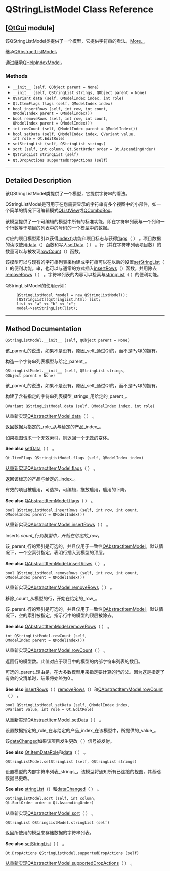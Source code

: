 # QStringListModel Class Reference

## [[QtGui](index.htm) module]

该QStringListModel类提供了一个模型，它提供字符串的看法。[More...](#details)

继承[QAbstractListModel](qabstractlistmodel.html)。

通过继承[QHelpIndexModel](qhelpindexmodel.html)。

### Methods

*   `__init__ (self, QObject parent = None)`
*   `__init__ (self, QStringList strings, QObject parent = None)`
*   `QVariant data (self, QModelIndex index, int role)`
*   `Qt.ItemFlags flags (self, QModelIndex index)`
*   `bool insertRows (self, int row, int count, QModelIndex parent = QModelIndex())`
*   `bool removeRows (self, int row, int count, QModelIndex parent = QModelIndex())`
*   `int rowCount (self, QModelIndex parent = QModelIndex())`
*   `bool setData (self, QModelIndex index, QVariant value, int role = Qt.EditRole)`
*   `setStringList (self, QStringList strings)`
*   `sort (self, int column, Qt.SortOrder order = Qt.AscendingOrder)`
*   `QStringList stringList (self)`
*   `Qt.DropActions supportedDropActions (self)`

* * *

## Detailed Description

该QStringListModel类提供了一个模型，它提供字符串的看法。

QStringListModel是可用于在您需要显示的字符串有多个视图中的小部件，如一个简单的情况下可编辑模式[QListView](qlistview.html)或[QComboBox](qcombobox.html)。

该模型提供了一个可编辑的模型中所有的标准功能，即在字符串列表与一个列和一个行数等于项目的列表中的号码的一个模型中的数据。

对应的项目模型索引以获得[index()](qabstractlistmodel.html#index)功能和项目标志与获得[flags](qstringlistmodel.html#flags)（ ） 。项目数据的读取使用[data](qstringlistmodel.html#data)（）函数和写入[setData](qstringlistmodel.html#setData)（ ） 。行（并在字符串列表项目数）的数量可以与被发现[rowCount](qstringlistmodel.html#rowCount)（）函数。

该模型可以与现有的字符串列表来构建或字符串可以在以后的设置[setStringList](qstringlistmodel.html#setStringList)（ ）的便利功能。串，也可以与通常的方式插入[insertRows](qstringlistmodel.html#insertRows)（）函数，并用除去[removeRows](qstringlistmodel.html#removeRows)（ ） 。字符串列表的内容可以检索与[stringList](qstringlistmodel.html#stringList)（ ）的便利功能。

QStringListModel的使用示例：

```
     QStringListModel *model = new QStringListModel();
     [QStringList](qstringlist.html) list;
     list << "a" << "b" << "c";
     model->setStringList(list);

```

* * *

## Method Documentation

```
QStringListModel.__init__ (self, QObject parent = None)
```

该_parent_的说法，如果不是没有，原因_self_通过Qt的，而不是PyQt的拥有。

构造一个字符串列表模型与给定_parent_。

```
QStringListModel.__init__ (self, QStringList strings, QObject parent = None)
```

该_parent_的说法，如果不是没有，原因_self_通过Qt的，而不是PyQt的拥有。

构建了含有指定的字符串列表模型_strings_用给定的_parent_。

```
QVariant QStringListModel.data (self, QModelIndex index, int role)
```

从重新实现[QAbstractItemModel.data](qabstractitemmodel.html#data)（ ） 。

返回数据为指定的_role_从与给定的产品_index_。

如果视图请求一个无效索引，则返回一个无效的变体。

**See also** [setData](qstringlistmodel.html#setData)（ ） 。

```
Qt.ItemFlags QStringListModel.flags (self, QModelIndex index)
```

[](index.htm)

[从重新实现](index.htm)[QAbstractItemModel.flags](qabstractitemmodel.html#flags)（ ） 。

返回该标志的产品与给定的_index_。

有效的项目被启用，可选择，可编辑，拖放启用，启用的下降。

**See also** [QAbstractItemModel.flags](qabstractitemmodel.html#flags)（ ） 。

```
bool QStringListModel.insertRows (self, int row, int count, QModelIndex parent = QModelIndex())
```

从重新实现[QAbstractItemModel.insertRows](qabstractitemmodel.html#insertRows)（ ） 。

Inserts _count_行到模型中，开始在给定的_row_。

该_parent_行的索引是可选的，并且仅用于一致性[QAbstractItemModel](qabstractitemmodel.html)。默认情况下，一个空索引指定，表明行插入到模型的顶层。

**See also** [QAbstractItemModel.insertRows](qabstractitemmodel.html#insertRows)（ ） 。

```
bool QStringListModel.removeRows (self, int row, int count, QModelIndex parent = QModelIndex())
```

从重新实现[QAbstractItemModel.removeRows](qabstractitemmodel.html#removeRows)（ ） 。

移除_count_从模型的行，开始在给定的_row_。

该_parent_行的索引是可选的，并且仅用于一致性[QAbstractItemModel](qabstractitemmodel.html)。默认情况下，空的索引被指定，指示行中的模型的顶层被除去。

**See also** [QAbstractItemModel.removeRows](qabstractitemmodel.html#removeRows)（ ） 。

```
int QStringListModel.rowCount (self, QModelIndex parent = QModelIndex())
```

从重新实现[QAbstractItemModel.rowCount](qabstractitemmodel.html#rowCount)（ ） 。

返回行的模型数。此值对应于项目中的模型的内部字符串列表的数目。

可选的_parent_理由是，在大多数模型用来指定要计算的行的父。因为这是指定了有效的父清单时，结果将始终为0 。

**See also** [insertRows](qstringlistmodel.html#insertRows)（ ）[removeRows](qstringlistmodel.html#removeRows)（）和[QAbstractItemModel.rowCount](qabstractitemmodel.html#rowCount)（ ） 。

```
bool QStringListModel.setData (self, QModelIndex index, QVariant value, int role = Qt.EditRole)
```

从重新实现[QAbstractItemModel.setData](qabstractitemmodel.html#setData)（ ） 。

设置数据指定的_role_在与给定的产品_index_在该模型中，所提供的_value_。

该[dataChanged](qabstractitemmodel.html#dataChanged)如果该项目发生更改（ ）信号被发射。

**See also** [Qt.ItemDataRole](qt.html#ItemDataRole-enum)和[data](qstringlistmodel.html#data)（ ） 。

```
QStringListModel.setStringList (self, QStringList strings)
```

设置模型的内部字符串列表_strings_。该模型将通知所有已连接的视图，其基础数据已更改。

**See also** [stringList](qstringlistmodel.html#stringList)（）和[dataChanged](qabstractitemmodel.html#dataChanged)（ ） 。

```
QStringListModel.sort (self, int column, Qt.SortOrder order = Qt.AscendingOrder)
```

从重新实现[QAbstractItemModel.sort](qabstractitemmodel.html#sort)（ ） 。

```
QStringList QStringListModel.stringList (self)
```

返回所使用的模型来存储数据的字符串列表。

**See also** [setStringList](qstringlistmodel.html#setStringList)（ ） 。

```
Qt.DropActions QStringListModel.supportedDropActions (self)
```

[](index.htm)

[从重新实现](index.htm)[QAbstractItemModel.supportedDropActions](qabstractitemmodel.html#supportedDropActions)（ ） 。